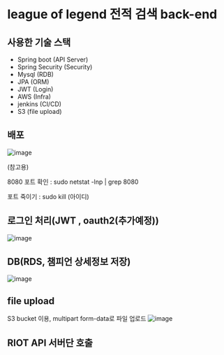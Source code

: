 # league of legend 전적 검색 back-end


## 사용한 기술 스택
- Spring boot (API Server)
- Spring Security (Security)
- Mysql (RDB)
- JPA (ORM)
- JWT (Login)
- AWS (Infra)
- jenkins (CI/CD)
- S3 (file upload)

## 배포

![image](https://user-images.githubusercontent.com/66015002/128163954-cea47773-5f7b-40bf-988f-da6ab36c5bf5.png)


(참고용)

8080 포트 확인 :  sudo netstat -lnp | grep 8080

포트 죽이기 : sudo kill (아이디)


## 로그인 처리(JWT , oauth2(추가예정))


![image](https://user-images.githubusercontent.com/66015002/127429984-6dd46f53-4fb2-4976-aaa4-f78dff8a65a3.png)

## DB(RDS, 챔피언 상세정보 저장)

![image](https://user-images.githubusercontent.com/66015002/127766860-db041f47-bf34-4cde-aa70-cd786e6ce75b.png)

## file upload

S3 bucket 이용, multipart form-data로 파일 업로드
![image](https://user-images.githubusercontent.com/66015002/128161006-f5ee5f32-1fd8-41b9-9093-aa9a8906ed7a.png)


## RIOT API 서버단 호출
